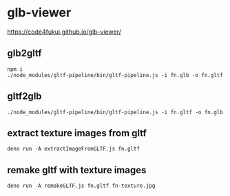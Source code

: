 # glb-viewer
 
https://code4fukui.github.io/glb-viewer/


## glb2gltf

```
npm i
./node_modules/gltf-pipeline/bin/gltf-pipeline.js -i fn.glb -o fn.gltf
```

## gltf2glb

```
./node_modules/gltf-pipeline/bin/gltf-pipeline.js -i fn.gltf -o fn.glb
```

## extract texture images from gltf

```
deno run -A extractImageFromGLTF.js fn.gltf
```

## remake gltf with texture images

```
deno run -A remakeGLTF.js fn.gltf fn-texture.jpg
```

